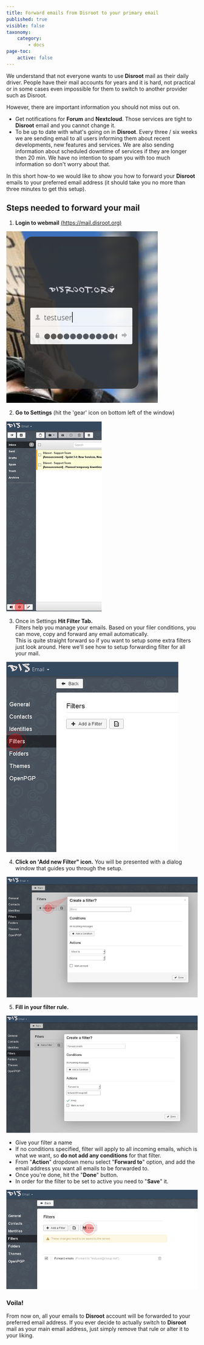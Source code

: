 ```yaml
---
title: Forward emails from Disroot to your primary email
published: true
visible: false
taxonomy:
    category:
        - docs
page-toc:
    active: false
---
```


We understand that not everyone wants to use **Disroot** mail as their daily driver. People have their mail accounts for years and it is hard, not practical or in some cases even impossible for them to switch to another provider such as Disroot.

However, there are important information you should not miss out on.

 - Get notifications for **Forum** and **Nextcloud**. Those services are tight to **Disroot** email and you cannot change it.
 - To be up to date with what's going on in **Disroot**. Every three / six weeks we are sending email to all users informing them about recent developments, new features and services. We are also sending information about scheduled downtime of services if they are longer then 20 min. We have no intention to spam you with too much information so don't worry about that.

In this short how-to we would like to show you how to forward your **Disroot** emails to your preferred email address (it should take you no more than three minutes to get this setup).

## Steps needed to forward your mail

1. **Login to webmail** [(https://mail.disroot.org)](https://mail.disroot.org)


![](en/login.jpg)


2. **Go to Settings** (hit the 'gear' icon on bottom left of the window)


![](en/webmail1.jpg)


3. Once in Settings **Hit Filter Tab.**<br>
Filters help you manage your emails. Based on your filer conditions, you can move, copy and forward any email automatically.<br>
This is quite straight forward so if you want to setup some extra filters just look around. Here we'll see how to setup forwarding filter for all your mail.


![](en/settings1.jpg)


4. **Click on 'Add new Filter" icon.**
You will be presented with a dialog window that guides you through the setup.


![](en/filters1.jpg)

5. **Fill in your filter rule.**


![](en/filters2.jpg)


 - Give your filter a name
 - If no conditions specified, filter will apply to all incoming emails, which is what we want, so **do not add any conditions** for that filter.
 - From "**Action**" dropdown menu select "**Forward to**" option, and add the email address you want all emails to be forwarded to.
 - Once you're done, hit the "**Done**" button.
 - In order for the filter to be set to active you need to "**Save**" it.


![](en/filters3.jpg)

### Voila!

From now on, all your emails to **Disroot** account will be forwarded to your preferred email address. If you ever decide to actually switch to **Disroot** mail as your main email address, just simply remove that rule or alter it to your liking.
